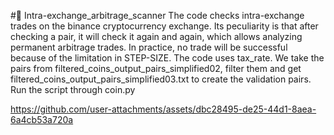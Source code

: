 #📡 Intra-exchange_arbitrage_scanner
The code checks intra-exchange trades on the binance cryptocurrency exchange. Its peculiarity is that after checking a pair, it will check it again and again, which allows analyzing permanent arbitrage trades. 
In practice, no trade will be successful because of the limitation in STEP-SIZE. The code uses tax_rate. We take the pairs from filtered_coins_output_pairs_simplified02, filter them and get filtered_coins_output_pairs_simplified03.txt to create the validation pairs. Run the script through coin.py


https://github.com/user-attachments/assets/dbc28495-de25-44d1-8aea-6a4cb53a720a
